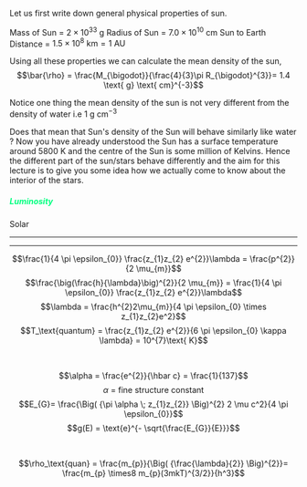 Let us first write down general physical properties of  sun.

Mass of Sun = $2 \times 10^{33} \text{ g}$
Radius of Sun = $7.0 \times 10^{10} \text{ cm}$
Sun to Earth Distance = $1.5 \times 10^{8} \text{ km} = \text{1 AU}$

Using all these properties we can calculate the mean density of the sun, 
$$\bar{\rho} = \frac{M_{\bigodot}}{\frac{4}{3}\pi R_{\bigodot}^{3}}= 1.4 \text{ g} \text{ cm}^{-3}$$

Notice one thing the mean density of the sun is not very different from the density of water i.e $1 \text{ g} \text{ cm}^{-3}$

Does that mean that Sun's density of the Sun will behave similarly like water ? 
Now you have already understood the Sun has a surface temperature around $5800 \text{ K}$ and the centre of the Sun is some million of Kelvins. Hence the different part of the sun/stars behave differently and the aim for this lecture is to give you some idea how we actually come to know about the interior of the stars. 

##### <span  style = "color:SpringGreen">Luminosity</span>
Solar 



---
---

$$\frac{1}{4 \pi \epsilon_{0}} \frac{z_{1}z_{2} e^{2}}\lambda = \frac{p^{2}}{2 \mu_{m}}$$
$$\frac{\big(\frac{h}{\lambda}\big)^{2}}{2 \mu_{m}} =   \frac{1}{4 \pi \epsilon_{0}} \frac{z_{1}z_{2} e^{2}}\lambda$$
$$\lambda = \frac{h^{2}2\mu_{m}}{4 \pi \epsilon_{0} \times z_{1}z_{2}e^2}$$
$$T_\text{quantum} =  \frac{z_{1}z_{2} e^{2}}{6 \pi \epsilon_{0} \kappa \lambda} = 10^{7}\text{ K}$$

<br>

$$\alpha = \frac{e^{2}}{\hbar c} = \frac{1}{137}$$
$$\alpha \text{ = fine structure constant}$$
$$E_{G}= \frac{\Big( {\pi \alpha \; z_{1}z_{2}} \Big)^{2} 2 \mu c^2}{4 \pi \epsilon_{0}}$$
$$g(E) = \text{e}^{- \sqrt{\frac{E_{G}}{E}}}$$

<br>

$$\rho_\text{quan} = \frac{m_{p}}{\Big( {\frac{\lambda}{2}} \Big)^{2}}= \frac{m_{p} \times8 m_{p}(3mkT)^{3/2}}{h^3}$$